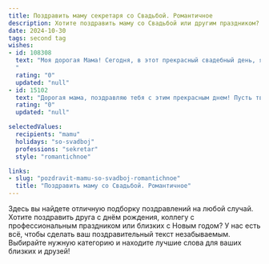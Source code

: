 ```yaml
---
title: Поздравить маму секретаря со Свадьбой. Романтичное
description: Хотите поздравить маму со Свадьбой или другим праздником? Наш ИИ создаст незабываемое поздравление, а вы обязательно выделитесь среди других.  
date: 2024-10-30
tags: second tag
wishes:
- id: 108308
  text: "Моя дорогая Мама! Сегодня, в этот прекрасный свадебный день, я хочу поздравить тебя с таким важным событием!  Пусть твоя жизнь, как и эта свадебная церемония, будет полна любви, нежности, и счастья.  Пусть каждый день будет  наполнен радостью и  взаимным уважением, как и твоя работа секретаря, где ты, несомненно,  вкладываешь всю душу и организаторский талант.  Желаю вам с (имя супруга) бесконечного счастья и долгой, счастливой жизни, наполненной романтикой и взаимной любовью!
  "
  rating: "0"
  updated: "null"
- id: 15102
  text: "Дорогая мама, поздравляю тебя с этим прекрасным днем! Пусть твоя свадьба станет началом новой, счастливой главы в твоей жизни. Ты всегда была для меня примером профессионализма и заботы, и сегодня, как секретарь, ты организовала свой самый важный день. Пусть любовь, которую ты вкладываешь в свои дела, будет возвращена тебе вдвойне. Желаю вам, мама и твой любимый, бесконечных романтических вечеров, взаимного понимания и поддержки. С днем свадьбы!"
  rating: "0"
  updated: "null"

selectedValues:
  recipients: "mamu"
  holidays: "so-svadboj"
  professions: "sekretar"
  style: "romantichnoe"

links:
- slug: "pozdravit-mamu-so-svadboj-romantichnoe"
  title: "Поздравить маму со Свадьбой. Романтичное"
---
```


Здесь вы найдете отличную подборку поздравлений на любой случай.
Хотите поздравить друга с днём рождения, коллегу с профессиональным праздником или близких с Новым годом? У нас есть всё, чтобы сделать ваш поздравительный текст незабываемым. Выбирайте нужную категорию и находите лучшие слова для ваших близких и друзей!
